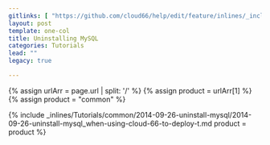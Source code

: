 ```yaml
---
gitlinks: [ "https://github.com/cloud66/help/edit/feature/inlines/_includes/_inlines/Tutorials/common/2014-09-26-uninstall-mysql/2014-09-26-uninstall-mysql_when-using-cloud-66-to-deploy-t.md" ]
layout: post
template: one-col
title: Uninstalling MySQL
categories: Tutorials
lead: ""
legacy: true

---
```


{% assign urlArr = page.url | split: '/' %}
{% assign product = urlArr[1] %}
{% assign product = "common" %}

{% include _inlines/Tutorials/common/2014-09-26-uninstall-mysql/2014-09-26-uninstall-mysql_when-using-cloud-66-to-deploy-t.md  product = product %}
